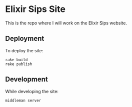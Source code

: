 # Elixir Sips Site

This is the repo where I will work on the Elixir Sips website.

## Deployment

To deploy the site:

```
rake build
rake publish
```

## Development

While developing the site:

```
middleman server
```
